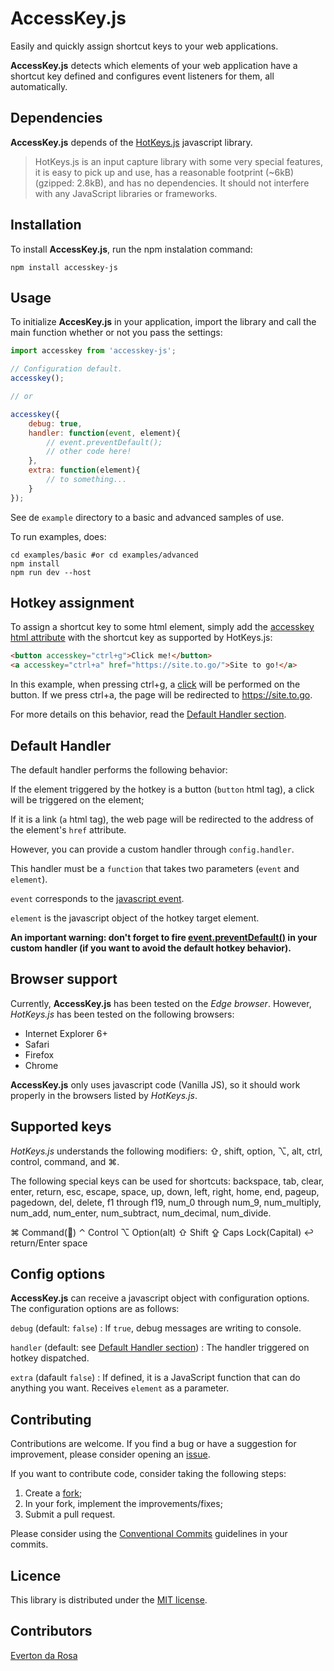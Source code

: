 # AccessKey.js
Easily and quickly assign shortcut keys to your web applications.

**AccessKey.js** detects which elements of your web application have a shortcut key defined and configures event listeners for them, all automatically.

## Dependencies

**AccessKey.js** depends of the [HotKeys.js](https://www.npmjs.com/package/hotkeys-js) javascript library.

> HotKeys.js is an input capture library with some very special features, it is easy to pick up and use, has a reasonable footprint (~6kB) (gzipped: 2.8kB), and has no dependencies. It should not interfere with any JavaScript libraries or frameworks.

## Installation

To install **AccessKey.js**, run the npm instalation command:

`npm install accesskey-js`

## Usage

To initialize **AccesKey.js** in your application, import the library and call the main function whether or not you pass the settings:

```javascript
import accesskey from 'accesskey-js';

// Configuration default.
accesskey();

// or

accesskey({
    debug: true,
    handler: function(event, element){
        // event.preventDefault();
        // other code here!
    },
    extra: function(element){
        // to something...
    }
});

```

See de `example` directory to a basic and advanced samples of use.

To run examples, does:

```
cd examples/basic #or cd examples/advanced
npm install
npm run dev --host
```

## Hotkey assignment

To assign a shortcut key to some html element, simply add the [accesskey html attribute](https://developer.mozilla.org/en-US/docs/Web/HTML/Global_attributes/accesskey) with the shortcut key as supported by HotKeys.js:

```html
<button accesskey="ctrl+g">Click me!</button>
<a accesskey="ctrl+a" href="https://site.to.go/">Site to go!</a>
```

In this example, when pressing ctrl+g, a [click](https://developer.mozilla.org/en-US/docs/Web/API/Element/click_event) will be performed on the button. If we press ctrl+a, the page will be redirected to https://site.to.go.

For more details on this behavior, read the [Default Handler section](#default-handler).

## Default Handler

The default handler performs the following behavior:

If the element triggered by the hotkey is a button (`button` html tag), a click will be triggered on the element;

If it is a link (`a` html tag), the web page will be redirected to the address of the element's `href` attribute.

However, you can provide a custom handler through `config.handler`.

This handler must be a `function` that takes two parameters (`event` and `element`).

`event` corresponds to the [javascript event](https://developer.mozilla.org/en-US/docs/Learn/JavaScript/Building_blocks/Events).

`element` is the javascript object of the hotkey target element.

**An important warning: don't forget to fire [event.preventDefault()](https://developer.mozilla.org/en-US/docs/Web/API/Event/preventDefault) in your custom handler (if you want to avoid the default hotkey behavior).**

## Browser support

Currently, **AccessKey.js** has been tested on the *Edge browser*. However, *HotKeys.js* has been tested on the following browsers:

- Internet Explorer 6+
- Safari
- Firefox
- Chrome

**AccessKey.js** only uses javascript code (Vanilla JS), so it should work properly in the browsers listed by *HotKeys.js*.

## Supported keys

*HotKeys.js* understands the following modifiers: ⇧, shift, option, ⌥, alt, ctrl, control, command, and ⌘.

The following special keys can be used for shortcuts: backspace, tab, clear, enter, return, esc, escape, space, up, down, left, right, home, end, pageup, pagedown, del, delete, f1 through f19, num_0 through num_9, num_multiply, num_add, num_enter, num_subtract, num_decimal, num_divide.

⌘ Command() ⌃ Control ⌥ Option(alt) ⇧ Shift ⇪ Caps Lock(Capital) ↩︎ return/Enter space

## Config options

**AccessKey.js** can receive a javascript object with configuration options. The configuration options are as follows:

`debug` (default: `false`)
: If `true`, debug messages are writing to console.

`handler` (default: see [Default Handler section](#default-handler))
: The handler triggered on hotkey dispatched.

`extra` (dafault `false`)
: If defined, it is a JavaScript function that can do anything you want. Receives `element` as a parameter.

## Contributing

Contributions are welcome. If you find a bug or have a suggestion for improvement, please consider opening an [issue](https://github.com/everton3x/accesskey-js/issues).

If you want to contribute code, consider taking the following steps:

1. Create a [fork](https://github.com/everton3x/accesskey-js/fork);
2. In your fork, implement the improvements/fixes;
3. Submit a pull request.

Please consider using the [Conventional Commits](conventionalcommits.org) guidelines in your commits.

## Licence
This library is distributed under the [MIT license](https://opensource.org/license/MIT).

## Contributors

[Everton da Rosa](https://github.com/everton3x)
